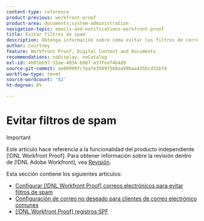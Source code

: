 ```yaml
---
content-type: reference
product-previous: workfront-proof
product-area: documents;system-administration
navigation-topic: emails-and-notifications-workfront-proof
title: Evitar filtros de spam
description: Obtenga información sobre cómo evitar los filtros de correo no deseado en Workfront Proof.
author: Courtney
feature: Workfront Proof, Digital Content and Documents
recommendations: noDisplay, noCatalog
exl-id: 4b01bb97-33ae-4034-b087-a37feef4b4d9
source-git-commit: ae80999fc7ea7e35097560aa99baa435bcd31b74
workflow-type: tm+mt
source-wordcount: '52'
ht-degree: 0%

---
```


# Evitar filtros de spam

>[!IMPORTANT]
>
>Este artículo hace referencia a la funcionalidad del producto independiente [!DNL Workfront Proof]. Para obtener información sobre la revisión dentro de [!DNL Adobe Workfront], vea [Revisión](../../../review-and-approve-work/proofing/proofing.md).

Esta sección contiene los siguientes artículos:

* [Configurar  [!DNL Workfront Proof] correos electrónicos para evitar filtros de spam](../../../workfront-proof/wp-emailsntfctns/avoiding-spam-filters/configure-wp-emails-avoid-spam-filters.md)
* [Configuración de correo no deseado para clientes de correo electrónico comunes](../../../workfront-proof/wp-emailsntfctns/avoiding-spam-filters/configure-spam-settings-clients.md)
* [[!DNL Workfront Proof] registros SPF](../../../workfront-proof/wp-emailsntfctns/avoiding-spam-filters/wp-spf-records.md)
